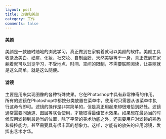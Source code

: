 ```yaml
---
layout: post
title: 滤镜和美颜
category: 工作
comments: false
---
```


#### 美颜

美颜是一款随时随地的浏览学习，真正做到在家躺着就可以美颜的软件。美颜工具收录及美白、祛痘、化妆、社交妆、自制面膜、天然美容等于一身，真正做到在家躺着就可以浏览学习，不受地点、时间、空间的限制，不需要联网阅读，让美丽就是这么简单，就是这么随便。

#### 滤镜

主要是用来实现图像的各种特殊效果。它在Photoshop中具有非常神奇的作用。所有的滤镜在Photoshop中都按分类放置在菜单中，使用时只需要从该菜单中执行这命令即可。滤镜的操作是非常简单的，但是真正用起来却很难恰到好处。滤镜通常需要同通道、图层等联合使用，才能取得最佳艺术效果。如果想在最适当的时候应用滤镜到最适当的位置，除了平常的美术功底之外，还需要用户对滤镜的熟悉和操控能力，甚至需要具有很丰富的想象力。这样，才能有的放矢的应用滤镜，发挥出艺术才华。

